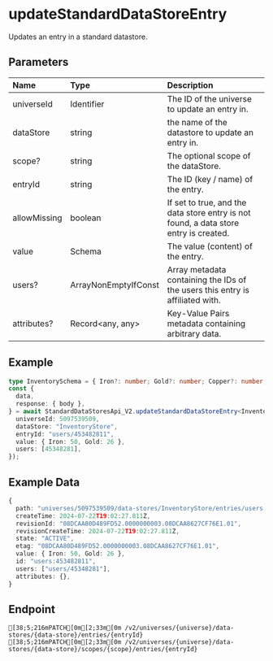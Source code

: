 
# updateStandardDataStoreEntry
Updates an entry in a standard datastore.


## Parameters
| Name         | Type                             | Description                                                                           |
| :----------- | :------------------------------- | :------------------------------------------------------------------------------------ |
| universeId   | Identifier                       | The ID of the universe to update an entry in.                                         |
| dataStore    | string                           | the name of the datastore to update an entry in.                                      |
| scope?       | string                           | The optional scope of the dataStore.                                                  |
| entryId      | string                           | The ID (key / name) of the entry.                                                     |
| allowMissing | boolean                          | If set to true, and the data store entry is not found, a data store entry is created. |
| value        | Schema                           | The value (content) of the entry.                                                     |
| users?       | ArrayNonEmptyIfConst<Identifier> | Array metadata containing the IDs of the users this entry is affiliated with.         |
| attributes?  | Record<any, any>                 | Key-Value Pairs metadata containing arbitrary data.                                   |



## Example
```ts copy showLineNumbers
type InventorySchema = { Iron?: number; Gold?: number; Copper?: number; Stone?: number; Wood?: number };
const {
  data,
  response: { body },
} = await StandardDataStoresApi_V2.updateStandardDataStoreEntry<InventorySchema>({
  universeId: 5097539509,
  dataStore: "InventoryStore",
  entryId: "users/453482811",
  value: { Iron: 50, Gold: 26 },
  users: [45348281],
}); 
```


## Example Data
```ts copy showLineNumbers
{
  path: "universes/5097539509/data-stores/InventoryStore/entries/users:453482811",
  createTime: 2024-07-22T19:02:27.811Z,
  revisionId: "08DCAA80D489FD52.0000000003.08DCAA8627CF76E1.01",
  revisionCreateTime: 2024-07-22T19:02:27.811Z,
  state: "ACTIVE",
  etag: "08DCAA80D489FD52.0000000003.08DCAA8627CF76E1.01",
  value: { Iron: 50, Gold: 26 },
  id: "users:453482811",
  users: ["users/45348281"],
  attributes: {},
} 
```


## Endpoint
```ansi
[38;5;216mPATCH[0m[2;33m[0m /v2/universes/{universe}/data-stores/{data-store}/entries/{entryId}
[38;5;216mPATCH[0m[2;33m[0m /v2/universes/{universe}/data-stores/{data-store}/scopes/{scope}/entries/{entryId}
```
  